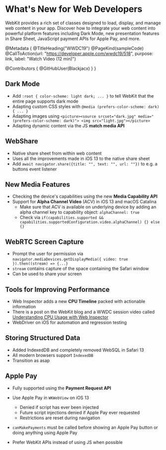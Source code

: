 # What's New for Web Developers

WebKit provides a rich set of classes designed to load, display, and manage web content in your app. Discover how to integrate your web content into powerful platform features including Dark Mode, new presentation features in Share Sheet, JavaScript payment APIs for Apple Pay, and more.

@Metadata {
   @TitleHeading("WWDC19")
   @PageKind(sampleCode)
   @CallToAction(url: "https://developer.apple.com/wwdc19/518", purpose: link, label: "Watch Video (12 min)")

   @Contributors {
      @GitHubUser(Blackjacx)
   }
}



## Dark Mode

  - Add `:root { color-scheme: light dark; ... }` to tell WebKit that the entire page supports dark mode
  - Adapting custom CSS styles with `@media (prefers-color-scheme: dark) { ... }`
  - Adapting images using `<picture><source srcset="dark.jpg" media="(prefers-color-scheme: dark)"> <img src="light.jpg"></picture>`
  - Adapting dynamic content via the JS **match media API**

## WebShare

  - Native share sheet from within web content
  - Uses all the improvements made in iOS 13 to the native share sheet
  - Add `await navigator.share({title: "", text: "", url: ""})` to e.g. a buttons event listener

## New Media Features

  - Checking the device's capabilities using the new **Media Capability API**
  - Support for **Alpha Channel Video** (ACV) in iOS 13 and macOS Catalina
    - Make sure that ACV is available on underlying device by adding an alpha channel key to capability object: `alphaChannel: true`
    - Check via `if(capabilities.supported && capabilities.supportedConfiguration.video.alphaChannel) {} else {}`

## WebRTC Screen Capture

  - Prompt the user for permission via `navigator.mediaDevices.getDisplayMedia({ video: true }).then((stream) => {...}`
  - `stream` contains capture of the space containing the Safari window
  - Can be used to share your screen

## Tools for Improving Performance

  - Web Inspector adds a new **CPU Timeline** packed with actionable information
  - There is a post on the WebKit blog and a WWDC session video called [Understanding CPU Usage with Web Inspector][wwdc19513]
  - WebDriver on iOS for automation and regression testing

## Storing Structured Data

  - Added IndexedDB and completely removed WebSQL in Safari 13
  - All modern browsers support `IndexedDB`
  - Transition as asap

## Apple Pay

- Fully supported using the **Payment Request API**
- Use Apple Pay in `WKWebView` on iOS 13
  - Denied if script has ever been injected
  - Future script injections denied if Apple Pay ever requested
  - Restrictions are reset during navigation

- `canMakePayments` must be called before showing an Apple Pay button or doing anything using Apple Pay
- Prefer WebKit APIs instead of using JS when possible

[wwdc19513]: https://developer.apple.com/wwdc19/513
